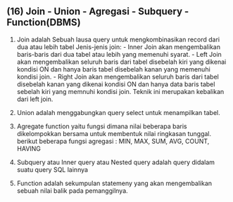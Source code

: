 ## (16) Join - Union - Agregasi - Subquery - Function(DBMS)

1. Join adalah Sebuah lausa query untuk mengkombinasikan record dari dua atau lebih tabel
    Jenis-jenis join:
        - Inner Join akan mengembalikan baris-baris dari dua tabel atau lebih yang memenuhi syarat.
        - Left Join akan mengembalikan seluruh baris dari tabel disebelah kiri yang dikenai kondisi ON dan hanya baris tabel disebelah kanan yang memenuhi kondisi join.
        - Right Join akan mengembalikan seluruh baris dari tabel disebelah kanan yang dikenai kondisi ON dan hanya data baris tabel sebelah kiri yang memnuhi kondisi join. Teknik ini merupakan kebalikan dari left join.

2. Union adalah menggabungkan query select untuk menampilkan tabel.

3. Agregate function yaitu fungsi dimana nilai beberapa baris dikelompokkan bersama untuk membentuk nilai ringkasan tunggal.
berikut beberapa fungsi agregasi : MIN, MAX, SUM, AVG, COUNT, HAVING

4. Subquery atau Inner query atau Nested query adalah query didalam suatu query SQL lainnya

5. Function adalah sekumpulan statemeny yang akan mengembalikan sebuah nilai balik pada pemanggilnya.